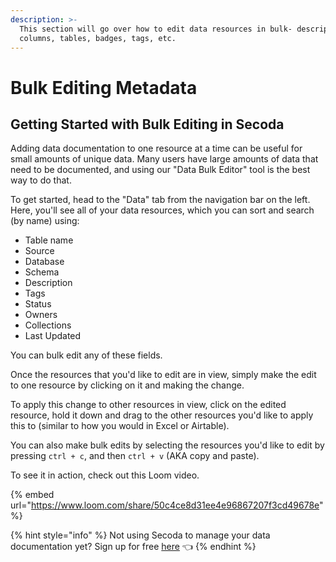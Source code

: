 ```yaml
---
description: >-
  This section will go over how to edit data resources in bulk- descriptions,
  columns, tables, badges, tags, etc.
---
```


# Bulk Editing Metadata

## **Getting Started with Bulk Editing in Secoda** <a href="#h_3a4bfd6458" id="h_3a4bfd6458"></a>

Adding data documentation to one resource at a time can be useful for small amounts of unique data. Many users have large amounts of data that need to be documented, and using our "Data Bulk Editor" tool is the best way to do that.&#x20;

To get started, head to the "Data" tab from the navigation bar on the left. Here, you'll see all of your data resources, which you can sort and search (by name) using:

* Table name&#x20;
* Source
* Database
* Schema
* Description
* Tags
* Status&#x20;
* Owners
* Collections
* Last Updated

You can bulk edit any of these fields.

Once the resources that you'd like to edit are in view, simply make the edit to one resource by clicking on it and making the change.&#x20;

To apply this change to other resources in view, click on the edited resource, hold it down and drag to the other resources you'd like to apply this to (similar to how you would in Excel or Airtable).&#x20;

You can also make bulk edits by selecting the resources you'd like to edit by pressing `ctrl + c`, and then `ctrl + v` (AKA copy and paste).&#x20;

To see it in action, check out this Loom video.

{% embed url="https://www.loom.com/share/50c4ce8d31ee4e96867207f3cd49678e" %}

{% hint style="info" %}
Not using Secoda to manage your data documentation yet? Sign up for free [here](http://app.secoda.co/) 👈
{% endhint %}
